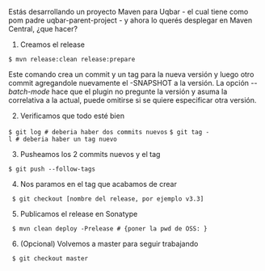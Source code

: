 Estás desarrollando un proyecto Maven para Uqbar - el cual tiene como pom padre uqbar-parent-project - y ahora lo querés desplegar en Maven Central, ¿que hacer?

1. Creamos el release

`$ mvn release:clean release:prepare`

Este comando crea un commit y un tag para la nueva versión y luego otro commit agregandole nuevamente el -SNAPSHOT a la versión. La opción *--batch-mode* hace que el plugin no pregunte la versión y asuma la correlativa a la actual, puede omitirse si se quiere especificar otra versión.

2. Verificamos que todo esté bien

`$ git log # deberia haber dos commits nuevos`
`$ git tag -l # deberia haber un tag nuevo`

3. Pusheamos los 2 commits nuevos y el tag

`$ git push --follow-tags`

4. Nos paramos en el tag que acabamos de crear

` $ git checkout [nombre del release, por ejemplo v3.3]`

5. Publicamos el release en Sonatype

` $ mvn clean deploy -Prelease # {poner la pwd de OSS: }`

6. (Opcional) Volvemos a master para seguir trabajando

` $ git checkout master`
